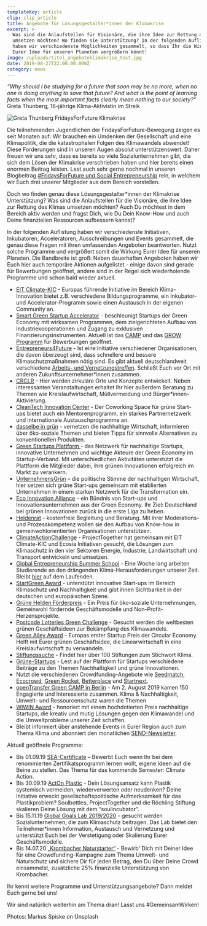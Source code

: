 ```yaml
---
templateKey: article
clip: clip_article
title: Angebote für Lösungsgestalter*innen der Klimakrise
excerpt: >-
  Was sind die Anlaufstellen für Visionäre, die ihre Idee zur Rettung des Klimas
  umsetzen möchten? Wo finden sie Unterstützung? In der folgenden Auflistung
  haben wir verschiedenste Möglichkeiten gesammelt, so dass Ihr die Wirkung
  Eurer Idee für unseren Planeten vergrößern könnt!
image: /uploads/titel_angeboteklimakrise_test.jpg
date: 2019-08-27T22:00:00.000Z
category: news
---
```

_“Why should I be studying for a future that soon may be no more, when no one is doing anything to save that future? And what is the point of learning facts when the most important facts clearly mean nothing to our society?”_\
Greta Thunberg, 16-jährige Klima-Aktivistin im Streik

![Greta Thunberg FridaysForFuture Klimakrise](/uploads/beitrag_angeboteklimakrise.jpg "Greta Thunberg FridaysForFuture Klimakrise")

Die teilnehmenden Jugendlichen der FridaysForFuture-Bewegung zeigen es seit Monaten auf: Wir brauchen ein Umdenken der Gesellschaft und eine Klimapolitik, die die katastrophalen Folgen des Klimawandels abwendet! Diese Forderungen sind in unseren Augen absolut unterstützenswert. Daher freuen wir uns sehr, dass es bereits so viele Sozialunternehmen gibt, die sich dem Lösen der Klimakrise verschrieben haben und hier bereits einen enormen Beitrag leisten. Lest auch sehr gerne nochmal in unseren Blogbeitrag [\#FridaysForFuture und Social Entrepreneurship](https://www.send-ev.de/2019-03-14_-fridaysforfuture-und-social-entrepreneurship/) rein, in welchem wir Euch drei unserer Mitglieder aus dem Bereich vorstellen.

Doch wo finden genau diese Lösungsgestalter*innen der Klimakrise Unterstützung? Was sind die Anlaufstellen für die Visionäre, die ihre Idee zur Rettung des Klimas umsetzen möchten? Auch Du möchtest in dem Bereich aktiv werden und fragst Dich, wie Du Dein Know-How und auch Deine finanziellen Ressourcen aufbessern kannst?

In der folgenden Auflistung haben wir verschiedenste Initiativen, Inkubatoren, Acceleratoren, Ausschreibungen und Events gesammelt, die genau diese Fragen mit ihren umfassenden Angeboten beantworten. Nutzt solche Programme und vergrößert somit die Wirkung Eurer Idee für unseren Planeten. Die Bandbreite ist groß: Neben dauerhaften Angeboten haben wir Euch hier auch temporäre Aktionen aufgelistet - einige davon sind gerade für Bewerbungen geöffnet, andere sind in der Regel sich wiederholende Programme und schon bald wieder aktuell. 

* [EIT Climate-KIC](https://www.climate-kic.org/) - Europas führende Initiative im Bereich Klima-Innovation bietet z.B. verschiedene Bildungsprogramme, ein Inkubator- und Accelerator-Programm sowie einen Austausch in der eigenen Community an.
* [Smart Green Startup Accelerator](https://smartgreen-accelerator.de/) - beschleunigt Startups der Green Economy mit wirksamen Programmen, dem zielgerichteten Aufbau von Industriekooperationen und Zugang zu exklusiven Finanzierungsinstrumenten. Aktuell ist das [CAMP](https://smartgreen-accelerator.de/programme/camp/) und das [GROW Programm](https://smartgreen-accelerator.de/programme/grow/) für Bewerbungen geöffnet.
* [Entrepreneurs4Future](https://www.entrepreneurs4future.de/) - Ist eine Initiative verschiedener Organisationen, die davon überzeugt sind, dass schnellere und bessere Klimaschutzmaßnahmen nötig sind. Es gibt aktuell deutschlandweit verschiedene [Arbeits- und Vernetzungstreffen](https://www.entrepreneurs4future.de/aktivitaeten). Schließt Euch vor Ort mit anderen Zukunftsunternehmer*innen zusammen.
* [CRCLR](https://crclr.org/de) - Hier werden zirkuläre Orte und Konzepte entwickelt. Neben interessanten Veranstaltungen erhaltet Ihr hier außerdem Beratung zu Themen wie Kreislaufwirtschaft, Müllvermeidung und Bürger*innen-Aktivierung.
* [CleanTech Innovation Center](https://cleantech-innovationcenter.de/) - Der Coworking Space für grüne Start-ups bietet auch ein Mentorenprogramm, ein starkes Partnernetzwerk und internationale Austauschprogramme an.
* [dasselbe in grün](https://www.dasselbe-in-gruen.de/) - vernetzen die nachhaltige Wirtschaft, informieren über öko-soziale Themen und bieten Tipps für sinnvolle Alternativen zu konventionellen Produkten.
* [Green Startups Plattform ](https://deutschestartups.org/community/plattformen/greenstartups/)- das Netzwerk für nachhaltige Startups, innovative Unternehmen und wichtige Akteure der Green Economy im Startup-Verband. Mit unterschiedlichen Aktivitäten unterstützt die Plattform die Mitglieder dabei, ihre grünen Innovationen erfolgreich im Markt zu verankern. 
* [UnternehmensGrün](https://www.unternehmensgruen.org) – die politische Stimme der nachhaltigen Wirtschaft, hier setzen sich grüne Start-ups gemeinsam mit etablierten Unternehmen in einem starken Netzwerk für die Transformation ein.
* [Eco Innovation Alliance](http://eco-innovation-alliance.com/) - ein Bündnis von Start-ups und Innovationsunternehmen aus der Green Economy. Ihr Ziel: Deutschland bei grünen Innovationen zurück in die erste Liga zu heben.
* [Heldenrat](http://www.heldenrat.org/?fbclid=IwAR1f9l8ZRpZuRLYcvrI4W_I8iMb3m6hNKPEijHMXtK2OW3VbnSkeToQcd3g) - kostenfreie Begleitung und Beratung. Mit ihrer Moderations- und Prozesskompetenz wollen sie den Aufbau von Know-how in gemeinwohlorientierten Organisationen unterstützen.
* [ClimateActionChallenge](https://projecttogether.org/climate-action/) - ProjectTogether hat gemeinsam mit EIT Climate-KIC und Ecosia Initiativen gesucht, die Lösungen zum Klimaschutz in den vier Sektoren Energie, Industrie, Landwirtschaft und Transport entwickeln und umsetzen.
* [Global Entrepreneurship Summer School](https://globalsummerschool.org) - Eine Woche lang arbeiten Studierende an den drängenden Klima-Herausforderungen unserer Zeit. Bleibt [hier](https://www.instagram.com/globalentrepreneursummerschool/?hl=de) auf dem Laufenden.
* [StartGreen Award](https://start-green.net/award/ablauf-und-bewertung/) - unterstützt innovative Start-ups im Bereich Klimaschutz und Nachhaltigkeit und gibt ihnen Sichtbarkeit in der deutschen und europäischen Szene.
* [Grüne Helden Förderpreis](https://grueneheldenaward.de/) - Ein Preis für öko-soziale Unternehmungen, Gemeinwohl fördernde Geschäftsmodelle und Non-Profit-Herzensprojekte.
* [Postcode Lotteries Green Challenge](https://www.postcode-lotterie.de/greenchallenge) -  Gesucht werden die weltbesten grünen Geschäftsideen zur Bekämpfung des Klimawandels. 
* [Green Alley Award](https://green-alley-award.com/) - Europas erster Startup Preis der Circular Economy. Helft mit Eurer grünen Geschäftsidee, die Linearwirtschaft in eine Kreislaufwirtschaft zu verwandeln.  
* [Stiftungssuche](https://stiftungssuche.de/) - Findet hier über 100 Stiftungen zum Stichwort Klima.
* [Grüne-Startups](https://gruene-startups.de/) - Lest auf der Plattform für Startups verschiedene Beiträge zu den Themen Nachhaltigkeit und grüne Innovationen.
* Nutzt die verschiedenen Crowdfunding-Angebote wie [Seedmatch](https://www.seedmatch.de/), [Ecocrowd](https://www.ecocrowd.de/en/), [Green Rocket](https://www.greenrocket.de/), [Betterplace](https://www.betterplace.org/de) und [Startnext](https://www.startnext.com/).
* [openTransfer Green CAMP in Berlin](https://opentransfer.de/event/opentransfer-green-camp-in-berlin/) - Am 2. August 2019 kamen 150 Engagierte und Interessierte zusammen. Klima & Nachhaltigkeit, Umwelt- und Ressourcenschutz waren die Themen
* [WIWIN Award](https://www.wiwin.de/award) - honoriert mit einem hochdotierten Preis nachhaltige Startups, die kreativ und mutig Lösungen gegen den Klimawandel und die Umweltprobleme unserer Zeit schaffen.
* Bleibt informiert über anstehende Events in Eurer Region auch zum Thema Klima und abonniert den monatlichen [SEND-Newsletter](https://send-ev.us16.list-manage.com/subscribe?u=0bd9d2e440fd70368ee268dc7&id=db3ae0b8fc).

Aktuell geöffnete Programme:

* Bis 01.09.19 [SEA-Certificate](https://seakademie.org/angebot/seacertificate/) – Bewerbt Euch wenn Ihr bei dem renommierten Zertifikatsprogramm lernen wollt, eigene Ideen auf die Beine zu stellen. Das Thema für das kommende Semester: Climate Action.
* Bis 30.09.19 [ActOn Plastic](http://projecttogether.org/actonplastic) - Dein Lösungsansatz kann Plastik systemisch vermeiden, wiederverwerten oder neudenken? Deine Initiative erweckt gesellschaftspolitische Aufmerksamkeit für das Plastikproblem? Soulbottles, ProjectTogether und die Röchling Stiftung skalieren Deine Lösung mit dem “soulincubator”.
* Bis 15.11.19 [Global Goals Lab 2019/2020](https://globalgoalslab.eu/) - gesucht werden Sozialunternehmen, die zum Klimaschutz beitragen. Das Lab bietet den Teilnehmer*innen Information, Austausch und Vernetzung und unterstützt Euch bei der Verstetigung oder Skalierung Eurer Geschäftsmodelle.  
* Bis 14.07.20 [„Krombacher Naturstarter“](https://www.startnext.com/pages/krombacher-naturstarter/campaign/krombacher-naturstarter-296) - Bewirb' Dich mit Deiner Idee für eine Crowdfunding-Kampagne zum Thema Umwelt- und Naturschutz und sichere Dir für jeden Betrag, den Du über Deine Crowd einsammelst, zusätzliche 25% finanzielle Unterstützung von Krombacher.

Ihr kennt weitere Programme und Unterstützungsangebote? Dann meldet Euch gerne bei uns!

Wir sind natürlich weiterhin am Thema dran! Lasst uns #GemeinsamWirken!

Photos:  Markus Spiske on Unsplash
